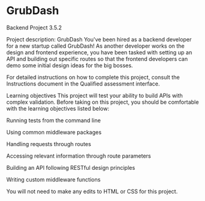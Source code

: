 # GrubDash

Backend Project 3.5.2

Project description: GrubDash
You've been hired as a backend developer for a new startup called GrubDash! As another developer works on the design and frontend experience, you have been tasked with setting up an API and building out specific routes so that the frontend developers can demo some initial design ideas for the big bosses.

For detailed instructions on how to complete this project, consult the Instructions document in the Qualified assessment interface.

Learning objectives
This project will test your ability to build APIs with complex validation. Before taking on this project, you should be comfortable with the learning objectives listed below:

Running tests from the command line

Using common middleware packages

Handling requests through routes

Accessing relevant information through route parameters

Building an API following RESTful design principles

Writing custom middleware functions

You will not need to make any edits to HTML or CSS for this project.
